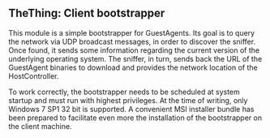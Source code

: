 ## TheThing: Client bootstrapper
This module is a simple bootstrapper for GuestAgents. Its goal is to query the network via UDP broadcast messages, 
in order to discover the sniffer. Once found, it sends some information regarding the current version of the underlying 
operating system. The sniffer, in turn, sends back the URL of the GuestAgent binaries to download and provides 
the network location of the HostController.  

To work correctly, the bootstrapper needs to be scheduled at system startup and must run with highest privileges. 
At the time of writing, only Windows 7 SP1 32 bit is supported. A convenient MSI installer bundle has been prepared
to facilitate even more the installation of the bootstrapper on the client machine. 
